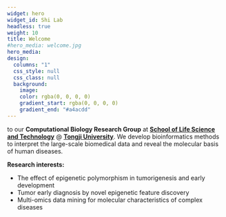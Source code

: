 ```yaml
---
widget: hero
widget_id: Shi Lab
headless: true
weight: 10
title: Welcome
#hero_media: welcome.jpg
hero_media: 
design:
  columns: "1"
  css_style: null
  css_class: null
  background:
    image:
    color: rgba(0, 0, 0, 0)
    gradient_start: rgba(0, 0, 0, 0)
    gradient_end: "#a4acdd"
---
```

to our **Computational Biology Research Group** at **[School of Life Science and Technology](https://life.tongji.edu.cn/)** @ **[Tongji University](https://tongji.edu.cn/)**. We develop bioinformatics methods to interpret the large-scale biomedical data and reveal the molecular basis of human diseases.

**Research interests:**

* The effect of epigenetic polymorphism in tumorigenesis and early development
* Tumor early diagnosis by novel epigenetic feature discovery
* Multi-omics data mining for molecular characteristics of complex diseases
